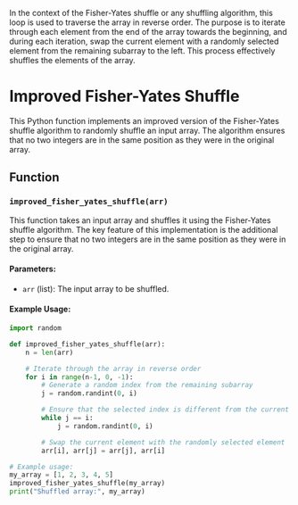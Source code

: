 In the context of the Fisher-Yates shuffle or any shuffling algorithm, this loop is used to traverse the array in reverse order. The purpose is to iterate through each element from the end of the array towards the beginning, and during each iteration, swap the current element with a randomly selected element from the remaining subarray to the left. This process effectively shuffles the elements of the array.

# Improved Fisher-Yates Shuffle

This Python function implements an improved version of the Fisher-Yates shuffle algorithm to randomly shuffle an input array. The algorithm ensures that no two integers are in the same position as they were in the original array.

## Function

### `improved_fisher_yates_shuffle(arr)`

This function takes an input array and shuffles it using the Fisher-Yates shuffle algorithm. The key feature of this implementation is the additional step to ensure that no two integers are in the same position as they were in the original array.

#### Parameters:

- `arr` (list): The input array to be shuffled.

#### Example Usage:

```python
import random

def improved_fisher_yates_shuffle(arr):
    n = len(arr)

    # Iterate through the array in reverse order
    for i in range(n-1, 0, -1):
        # Generate a random index from the remaining subarray
        j = random.randint(0, i)

        # Ensure that the selected index is different from the current index
        while j == i:
            j = random.randint(0, i)

        # Swap the current element with the randomly selected element
        arr[i], arr[j] = arr[j], arr[i]

# Example usage:
my_array = [1, 2, 3, 4, 5]
improved_fisher_yates_shuffle(my_array)
print("Shuffled array:", my_array)
```
